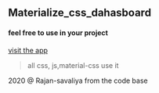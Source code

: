 ## Materialize_css_dahasboard 

#### feel free to use in your project

[visit the app](https://rajan-savaliya.github.io/Materialize_css_dashboard/)

> all css, js,material-css use it

2020 @ Rajan-savaliya from the code base
